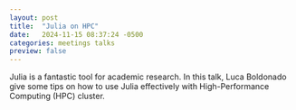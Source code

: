 ```yaml
---
layout: post
title:  "Julia on HPC"
date:   2024-11-15 08:37:24 -0500
categories: meetings talks
preview: false
---
```

Julia is a fantastic tool for academic research. In this talk, Luca Boldonado give some tips on how to use Julia effectively with High-Performance Computing (HPC) cluster.